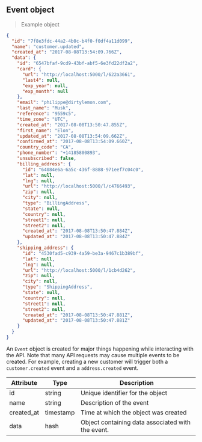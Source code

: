 ## Event object

> Example object

```json
{
  "id": "7f8e3fdc-44a2-4b0c-b4f0-f0df4a11d099",
  "name": "customer.updated",
  "created_at": "2017-08-08T13:54:09.766Z",
  "data": {
    "id": "6547bfaf-9cd9-43bf-abf5-6e3fd22df2a2",
    "card": {
      "url": "http://localhost:5000/l/622a3661",
      "last4": null,
      "exp_year": null,
      "exp_month": null
    },
    "email": "philippe@dirtylemon.com",
    "last_name": "Musk",
    "reference": "9559c5",
    "time_zone": "UTC",
    "created_at": "2017-08-08T13:50:47.855Z",
    "first_name": "Elon",
    "updated_at": "2017-08-08T13:54:09.662Z",
    "confirmed_at": "2017-08-08T13:54:09.660Z",
    "country_code": "CA",
    "phone_number": "+14185800893",
    "unsubscribed": false,
    "billing_address": {
      "id": "64084e6a-6a5c-436f-8888-971eef7c04c0",
      "lat": null,
      "lng": null,
      "url": "http://localhost:5000/l/c4766493",
      "zip": null,
      "city": null,
      "type": "BillingAddress",
      "state": null,
      "country": null,
      "street1": null,
      "street2": null,
      "created_at": "2017-08-08T13:50:47.884Z",
      "updated_at": "2017-08-08T13:50:47.884Z"
    },
    "shipping_address": {
      "id": "4530fad5-c939-4a59-be3a-9467c1b389bf",
      "lat": null,
      "lng": null,
      "url": "http://localhost:5000/l/1cb4d262",
      "zip": null,
      "city": null,
      "type": "ShippingAddress",
      "state": null,
      "country": null,
      "street1": null,
      "street2": null,
      "created_at": "2017-08-08T13:50:47.881Z",
      "updated_at": "2017-08-08T13:50:47.881Z"
    }
  }
}
```

An `Event` object is created for major things happening while interacting with the API. Note that many API requests may cause multiple events to be created. For example, creating a new customer will trigger both a `customer.created` event and a `address.created` event.


| Attribute  | Type      | Description |
| ---------- | --------- | ------------|
| id         | string    | Unique identifier for the object |
| name       | string    | Description of the event |
| created_at | timestamp | Time at which the object was created |
| data       | hash      | Object containing data associated with the event. |
